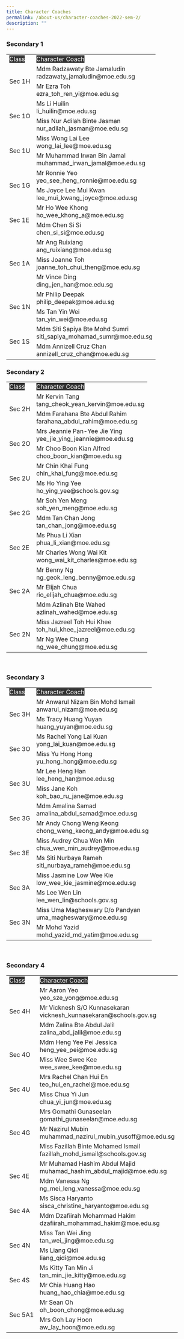 ```yaml
---
title: Character Coaches
permalink: /about-us/character-coaches-2022-sem-2/
description: ""
---
```

<h3 id="secondary-1">Secondary 1</h3>
<div class="horizontal-scroll">
<table class="tg">
<tbody>
<tr>
<td class="tg-2705"><span style="background-color: #333333; color: #ffffff;">Class</span></td>
<td class="tg-2705"><span style="background-color: #333333; color: #ffffff;">Character Coach</span></td>
</tr>
<tr>
<td class="tg-2rp9" rowspan="2">Sec 1H</td>
<td class="tg-2rp9">Mdm Radzawaty Bte Jamaludin<br />radzawaty_jamaludin@moe.edu.sg</td>
</tr>
<tr>
<td class="tg-2rp9">Mr Ezra Toh<br />ezra_toh_ren_yi@moe.edu.sg</td>
</tr>
<tr>
<td class="tg-2rp9" rowspan="2">Sec 1O</td>
<td class="tg-2rp9">Ms Li Huilin<br />li_huilin@moe.edu.sg</td>
</tr>
<tr>
<td class="tg-2rp9">Miss Nur Adilah Binte Jasman<br />nur_adilah_jasman@moe.edu.sg</td>
</tr>
<tr>
<td class="tg-2rp9" rowspan="2">Sec 1U</td>
<td class="tg-2rp9">Miss Wong Lai Lee<br />wong_lai_lee@moe.edu.sg</td>
</tr>
<tr>
<td class="tg-2rp9">Mr Muhammad Irwan Bin Jamal<br />muhammad_irwan_jamal@moe.edu.sg</td>
</tr>
<tr>
<td class="tg-2rp9" rowspan="2">Sec 1G</td>
<td class="tg-2rp9">Mr Ronnie Yeo<br />yeo_see_heng_ronnie@moe.edu.sg</td>
</tr>
<tr>
<td class="tg-2rp9">Ms Joyce Lee Mui Kwan<br />lee_mui_kwang_joyce@moe.edu.sg</td>
</tr>
<tr>
<td class="tg-2rp9" rowspan="2">Sec 1E</td>
<td class="tg-2rp9">Mr Ho Wee Khong<br />ho_wee_khong_a@moe.edu.sg</td>
</tr>
<tr>
<td class="tg-2rp9">Mdm Chen Si Si<br />chen_si_si@moe.edu.sg</td>
</tr>
<tr>
<td class="tg-2rp9" rowspan="3">Sec 1A</td>
<td class="tg-2rp9">Mr Ang Ruixiang<br />ang_ruixiang@moe.edu.sg</td>
</tr>
<tr>
<td class="tg-2rp9">Miss Joanne Toh<br />joanne_toh_chui_theng@moe.edu.sg</td>
</tr>
<tr>
<td class="tg-2rp9">Mr Vince Ding<br />ding_jen_han@moe.edu.sg</td>
</tr>
<tr>
<td class="tg-2rp9" rowspan="2">Sec 1N</td>
<td class="tg-2rp9">Mr Philip Deepak<br />philip_deepak@moe.edu.sg</td>
</tr>
<tr>
<td class="tg-2rp9">Ms Tan Yin Wei<br />tan_yin_wei@moe.edu.sg</td>
</tr>
<tr>
<td class="tg-2rp9" rowspan="2">Sec 1S</td>
<td class="tg-2rp9">Mdm Siti Sapiya Bte Mohd Sumri<br />siti_sapiya_mohamad_sumr@moe.edu.sg</td>
</tr>
<tr>
<td class="tg-2rp9">Mdm Annizell Cruz Chan<br />annizell_cruz_chan@moe.edu.sg</td>
</tr>
</tbody>
</table>
</div>

<h3 id="secondary-2">Secondary 2</h3>
<table class="tg">
<tbody>
<tr>
<td class="tg-2705"><span style="background-color: #333333; color: #ffffff;">Class</span></td>
<td class="tg-2705"><span style="background-color: #333333; color: #ffffff;">Character Coach</span></td>
</tr>
<tr>
<td class="tg-2rp9" rowspan="2">Sec 2H</td>
<td class="tg-2rp9">Mr Kervin Tang<br />tang_cheok_yean_kervin@moe.edu.sg</td>
</tr>
<tr>
<td class="tg-2rp9">Mdm Farahana Bte Abdul Rahim<br />farahana_abdul_rahim@moe.edu.sg</td>
</tr>
<tr>
<td class="tg-2rp9" rowspan="2">Sec 2O</td>
<td class="tg-2rp9">Mrs Jeannie Pan-Yee Jie Ying<br />yee_jie_ying_jeannie@moe.edu.sg</td>
</tr>
<tr>
<td class="tg-2rp9">Mr Choo Boon Kian Alfred<br />choo_boon_kian@moe.edu.sg</td>
</tr>
<tr>
<td class="tg-2rp9" rowspan="2">Sec 2U</td>
<td class="tg-2rp9">Mr Chin Khai Fung<br />chin_khai_fung@moe.edu.sg</td>
</tr>
<tr>
<td class="tg-2rp9">Ms Ho Ying Yee<br />ho_ying_yee@schools.gov.sg</td>
</tr>
<tr>
<td class="tg-2rp9" rowspan="2">Sec 2G</td>
<td class="tg-2rp9">Mr Soh Yen Meng<br />soh_yen_meng@moe.edu.sg</td>
</tr>
<tr>
<td class="tg-2rp9">Mdm Tan Chan Jong<br />tan_chan_jong@moe.edu.sg</td>
</tr>
<tr>
<td class="tg-2rp9" rowspan="2">Sec 2E</td>
<td class="tg-2rp9">Ms Phua Li Xian<br />phua_li_xian@moe.edu.sg</td>
</tr>
<tr>
<td class="tg-2rp9">Mr Charles Wong Wai Kit<br />wong_wai_kit_charles@moe.edu.sg</td>
</tr>
<tr>
<td class="tg-2rp9" rowspan="3">Sec 2A</td>
<td class="tg-2rp9">Mr Benny Ng<br />ng_geok_leng_benny@moe.edu.sg</td>
</tr>
<tr>
<td class="tg-2rp9">Mr Elijah Chua<br />rio_elijah_chua@moe.edu.sg</td>
</tr>
<tr>
<td class="tg-2rp9">Mdm Azlinah Bte Wahed<br />azlinah_wahed@moe.edu.sg</td>
</tr>
<tr>
<td class="tg-2rp9" rowspan="2">Sec 2N</td>
<td class="tg-2rp9">Miss Jazreel Toh Hui Khee<br />toh_hui_khee_jazreel@moe.edu.sg</td>
</tr>
<tr>
<td class="tg-2rp9">Mr Ng Wee Chung<br />ng_wee_chung@moe.edu.sg</td>
</tr>
</tbody>
</table>
<div class="horizontal-scroll">&nbsp;</div>

<h3 id="secondary-3">Secondary 3</h3>
<table class="tg">
<tbody>
<tr>
<td class="tg-2705"><span style="color: #ffffff; background-color: #333333;">Class</span></td>
<td class="tg-2705"><span style="color: #ffffff; background-color: #333333;">Character Coach</span></td>
</tr>
<tr>
<td class="tg-2rp9" rowspan="2">Sec 3H</td>
<td class="tg-2rp9">Mr Anwarul Nizam Bin Mohd Ismail<br />anwarul_nizam@moe.edu.sg</td>
</tr>
<tr>
<td class="tg-2rp9">Ms Tracy Huang Yuyan<br />huang_yuyan@moe.edu.sg</td>
</tr>
<tr>
<td class="tg-2rp9" rowspan="2">Sec 3O</td>
<td class="tg-2rp9">Ms Rachel Yong Lai Kuan<br />yong_lai_kuan@moe.edu.sg</td>
</tr>
<tr>
<td class="tg-2rp9">Miss Yu Hong Hong<br />yu_hong_hong@moe.edu.sg</td>
</tr>
<tr>
<td class="tg-2rp9" rowspan="2">Sec 3U</td>
<td class="tg-2rp9">Mr Lee Heng Han<br />lee_heng_han@moe.edu.sg</td>
</tr>
<tr>
<td class="tg-2rp9">Miss Jane Koh<br />koh_bao_ru_jane@moe.edu.sg</td>
</tr>
<tr>
<td class="tg-2rp9" rowspan="2">Sec 3G</td>
<td class="tg-2rp9">Mdm Amalina Samad<br />amalina_abdul_samad@moe.edu.sg</td>
</tr>
<tr>
<td class="tg-2rp9">Mr Andy Chong Weng Keong<br />chong_weng_keong_andy@moe.edu.sg</td>
</tr>
<tr>
<td class="tg-2rp9" rowspan="2">Sec 3E</td>
<td class="tg-2rp9">Miss Audrey Chua Wen Min<br />chua_wen_min_audrey@moe.edu.sg</td>
</tr>
<tr>
<td class="tg-2rp9">Ms Siti Nurbaya Rameh<br />siti_nurbaya_rameh@moe.edu.sg</td>
</tr>
<tr>
<td class="tg-2rp9" rowspan="2">Sec 3A</td>
<td class="tg-2rp9">Miss Jasmine Low Wee Kie<br />low_wee_kie_jasmine@moe.edu.sg</td>
</tr>
<tr>
<td class="tg-2rp9">Ms Lee Wen Lin<br />lee_wen_lin@schools.gov.sg</td>
</tr>
<tr>
<td class="tg-2rp9" rowspan="2">Sec 3N</td>
<td class="tg-2rp9">Miss Uma Magheswary D/o Pandyan<br />uma_magheswary@moe.edu.sg</td>
</tr>
<tr>
<td class="tg-2rp9">Mr Mohd Yazid<br />mohd_yazid_md_yatim@moe.edu.sg</td>
</tr>
</tbody>
</table>
<div class="horizontal-scroll">&nbsp;</div>

<h3 id="secondary-4">Secondary 4</h3>
<table class="tg">
<tbody>
<tr>
<td class="tg-2705"><span style="color: #ffffff; background-color: #333333;">Class</span></td>
<td class="tg-2705"><span style="color: #ffffff; background-color: #333333;">Character Coach</span></td>
</tr>
<tr>
<td class="tg-2rp9" rowspan="3">Sec 4H</td>
<td class="tg-2rp9">Mr Aaron Yeo<br />yeo_sze_yong@moe.edu.sg</td>
</tr>
<tr>
<td class="tg-2rp9">Mr Vicknesh S/O Kunnasekaran<br />vicknesh_kunnasekaran@schools.gov.sg</td>
</tr>
<tr>
<td class="tg-2rp9">Mdm Zalina Bte Abdul Jalil<br />zalina_abd_jalil@moe.edu.sg</td>
</tr>
<tr>
<td class="tg-2rp9" rowspan="2">Sec 4O</td>
<td class="tg-2rp9">Mdm Heng Yee Pei Jessica<br />heng_yee_pei@moe.edu.sg</td>
</tr>
<tr>
<td class="tg-2rp9">Miss Wee Swee Kee<br />wee_swee_kee@moe.edu.sg</td>
</tr>
<tr>
<td class="tg-2rp9" rowspan="2">Sec 4U</td>
<td class="tg-2rp9">Mrs Rachel Chan Hui En<br />teo_hui_en_rachel@moe.edu.sg</td>
</tr>
<tr>
<td class="tg-2rp9">Miss Chua Yi Jun<br />chua_yi_jun@moe.edu.sg</td>
</tr>
<tr>
<td class="tg-2rp9" rowspan="3">Sec 4G</td>
<td class="tg-2rp9">Mrs Gomathi Gunaseelan<br />gomathi_gunaseelan@moe.edu.sg</td>
</tr>
<tr>
<td class="tg-2rp9">Mr Nazirul Mubin<br />muhammad_nazirul_mubin_yusoff@moe.edu.sg</td>
</tr>
<tr>
<td class="tg-2rp9">Miss Fazillah Binte Mohamed Ismail<br />fazillah_mohd_ismail@schools.gov.sg</td>
</tr>
<tr>
<td class="tg-2rp9" rowspan="2">Sec 4E</td>
<td class="tg-2rp9">Mr Muhamad Hashim Abdul Majid<br />muhamad_hashim_abdul_majid@moe.edu.sg</td>
</tr>
<tr>
<td class="tg-2rp9">Mdm Vanessa Ng<br />ng_mei_leng_vanessa@moe.edu.sg</td>
</tr>
<tr>
<td class="tg-2rp9" rowspan="2">Sec 4A</td>
<td class="tg-2rp9">Ms Sisca Haryanto<br />sisca_christine_haryanto@moe.edu.sg</td>
</tr>
<tr>
<td class="tg-2rp9">Mdm Dzafiirah Mohammad Hakim<br />dzafiirah_mohammad_hakim@moe.edu.sg</td>
</tr>
<tr>
<td class="tg-2rp9" rowspan="2">Sec 4N</td>
<td class="tg-2rp9">Miss Tan Wei Jing<br />tan_wei_jing@moe.edu.sg</td>
</tr>
<tr>
<td class="tg-2rp9">Ms Liang Qidi<br />liang_qidi@moe.edu.sg</td>
</tr>
<tr>
<td class="tg-2rp9" rowspan="2">Sec 4S</td>
<td class="tg-2rp9">Ms Kitty Tan Min Ji<br />tan_min_jie_kitty@moe.edu.sg</td>
</tr>
<tr>
<td class="tg-2rp9">Mr Chia Huang Hao<br />huang_hao_chia@moe.edu.sg</td>
</tr>
<tr>
<td class="tg-2rp9" rowspan="2">Sec 5A1</td>
<td class="tg-2rp9">Mr Sean Oh<br />oh_boon_chong@moe.edu.sg</td>
</tr>
<tr>
<td class="tg-2rp9">Mrs Goh Lay Hoon<br />aw_lay_hoon@moe.edu.sg</td>
</tr>
</tbody>
</table>
<div class="horizontal-scroll">&nbsp;</div>